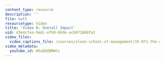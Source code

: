 ```yaml
---
content_type: resource
description: ''
file: null
resourcetype: Video
title: 'Video 6: Overall Impact'
uid: d3e4cfea-9adc-efb9-6bde-acb9718607a1
video_files:
  video_captions_file: /courses/sloan-school-of-management/15-071-the-analytics-edge-spring-2017/logistic-regression/the-framingham-heart-study-evaluating-risk-factors-to-save-lives/video-6-overall-impact/video-6-overall-impact-0/H5uEHZBRWtc.vtt
video_metadata:
  youtube_id: H5uEHZBRWtc
---
```

